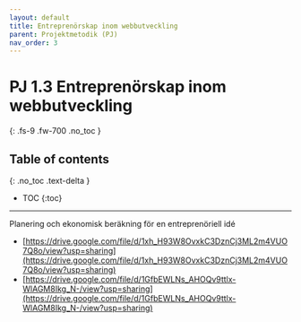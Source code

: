 ```yaml
---
layout: default
title: Entreprenörskap inom webbutveckling
parent: Projektmetodik (PJ)
nav_order: 3
---
```


# PJ 1.3 Entreprenörskap inom webbutveckling
{: .fs-9 .fw-700 .no_toc }

## Table of contents
{: .no_toc .text-delta }

- TOC
{:toc}

---

Planering och ekonomisk beräkning för en entreprenöriell idé
- [https://drive.google.com/file/d/1xh_H93W8OvxkC3DznCj3ML2m4VUO7Q8o/view?usp=sharing](https://drive.google.com/file/d/1xh_H93W8OvxkC3DznCj3ML2m4VUO7Q8o/view?usp=sharing)
- [https://drive.google.com/file/d/1GfbEWLNs_AHOQv9ttlx-WlAGM8Ikg_N-/view?usp=sharing](https://drive.google.com/file/d/1GfbEWLNs_AHOQv9ttlx-WlAGM8Ikg_N-/view?usp=sharing)
